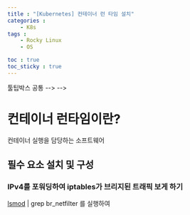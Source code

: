 ```yaml
---
title : "[Kubernetes] 컨테이너 런 타임 설치"
categories :
    - K8s
tags :
    - Rocky Linux
    - OS

toc : true
toc_sticky : true
---
```

<!--> 툴팁박스 공통 -->
<style>
.tooltip {
  position: relative;
  display: inline-block;
}

.tooltip .tooltiptext {
  visibility: hidden;
  width: 170px;
  background-color: black;
  color: white;
  text-align: center;
  border-radius: 6px;
  padding: 5px;
  position: absolute;
  z-index: 1;
  bottom: 125%;
  left: 50%;
  margin-left: -60px;
  opacity: 0;
  transition: opacity 0.3s;
}

.tooltip:hover .tooltiptext {
  visibility: visible;
  opacity: 1;
}
</style>
<!--> -->

# 컨테이너 런타임이란?
컨테이너 실행을 담당하는 소프트웨어

## 필수 요소 설치 및 구성

### IPv4를 포워딩하여 iptables가 브리지된 트래픽 보게 하기

<span class="tooltip"><u>lsmod</u>
  <span class="tooltiptext">리눅스 커널에 있는 모듈(module)들의 정보를 보여주는 명령어.</span>
</span>
| grep br_netfilter 를 실행하여




